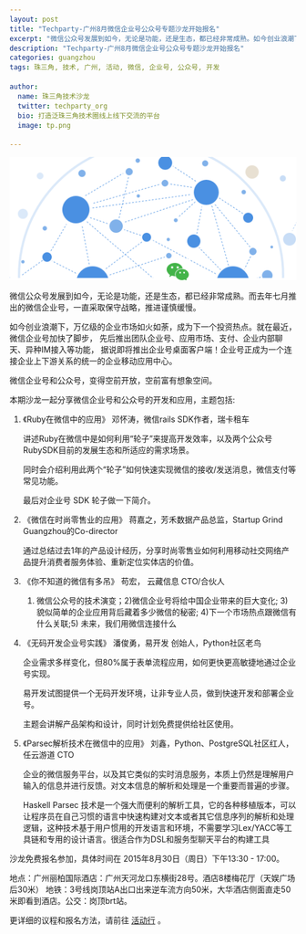 ```yaml
---
layout: post
title: "Techparty-广州8月微信企业号公众号专题沙龙开始报名"
excerpt: "微信公众号发展到如今，无论是功能，还是生态，都已经非常成熟。如今创业浪潮下，万亿级的企业市场如火如荼，成为下一个投资热点，企业即时通讯更是焦点中心地带。就在最近，微信企业号加快了脚步，先后推出团队企业号、应用市场、支付、企业内部聊天、异种IM接入等功能，据说即将推出企业号桌面客户端。本期沙龙我们将邀请从事微信号开发的朋友参与，一起分享微信企业号和公众号的开发和应用。"
description: "Techparty-广州8月微信企业号公众号专题沙龙开始报名"
categories: guangzhou
tags: 珠三角, 技术, 广州, 活动, 微信, 企业号, 公众号, 开发

author:
  name: 珠三角技术沙龙
  twitter: techparty_org
  bio: 打造泛珠三角技术圈线上线下交流的平台
  image: tp.png

---
```


![techparty wechat](/images/img/2015-gz-wechat.png) 

微信公众号发展到如今，无论是功能，还是生态，都已经非常成熟。而去年七月推出的微信企业号，一直采取保守战略，推进谨慎缓慢。

如今创业浪潮下，万亿级的企业市场如火如荼，成为下一个投资热点。就在最近，微信企业号加快了脚步， 先后推出团队企业号、应用市场、支付、企业内部聊天、异种IM接入等功能， 据说即将推出企业号桌面客户端！企业号正成为一个连接企业上下游关系的统一的企业移动应用中心。

微信企业号和公众号，变得空前开放，空前富有想象空间。

本期沙龙一起分享微信企业号和公众号的开发和应用，主题包括:

1.  《Ruby在微信中的应用》 邓怀涛，微信rails SDK作者，瑞卡租车

    讲述Ruby在微信中是如何利用“轮子”来提高开发效率，以及两个公众号RubySDK目前的发展生态和所适应的需求场景。
    
    同时会介绍利用此两个“轮子”如何快速实现微信的接收/发送消息，微信支付等常见功能。 

    最后对企业号 SDK 轮子做一下简介。

2.  《微信在时尚零售业的应用》 蒋嘉之，芳禾数据产品总监，Startup Grind Guangzhou的Co-director
 
    通过总结过去1年的产品设计经历，分享时尚零售业如何利用移动社交网络产品提升消费者服务体验、重新定位实体店的价值。

3.  《你不知道的微信有多吊》 苟宏， 云藏信息   CTO/合伙人

    1) 微信公众号的技术演变；2)微信企业号将给中国企业带来的巨大变化; 3) 貌似简单的企业应用背后藏着多少微信的秘密; 4)下一个市场热点跟微信有什么关联;5) 未来，我们用微信连接什么

4.  《无码开发企业号实践》 潘俊勇，易开发 创始人，Python社区老鸟

    企业需求多样变化，但80%属于表单流程应用，如何更快更高敏捷地通过企业号实现。

    易开发试图提供一个无码开发环境，让非专业人员，做到快速开发和部署企业号。

    主题会讲解产品架构和设计，同时计划免费提供给社区使用。

5.  《Parsec解析技术在微信中的应用》 刘鑫，Python、PostgreSQL社区红人，任云游道 CTO

    企业的微信服务平台，以及其它类似的实时消息服务，本质上仍然是理解用户输入的信息并进行反馈。对文本信息的解析和处理是一个重要而普遍的步骤。
    
    Haskell Parsec 技术是一个强大而便利的解析工具，它的各种移植版本，可以让程序员在自己习惯的语言中快速构建对文本或者其它信息序列的解析和处理逻辑，这种技术基于用户惯用的开发语言和环境，不需要学习Lex/YACC等工具链和专用的设计语言。很适合作为DSL和服务型聊天平台的构建工具
    
沙龙免费报名参加，具体时间在 2015年8月30日（周日）下午13:30 - 17:00。

地点：广州丽柏国际酒店：广州天河龙口东横街28号。酒店8楼梅花厅（天娱广场后30米）
地铁：3号线岗顶站A出口出来逆车流方向50米，大华酒店侧面直走50米即看到酒店。公交：岗顶brt站。

更详细的议程和报名方法，请前往 [活动行](http://www.huodongxing.com/event/6296025195100#rd) 。
